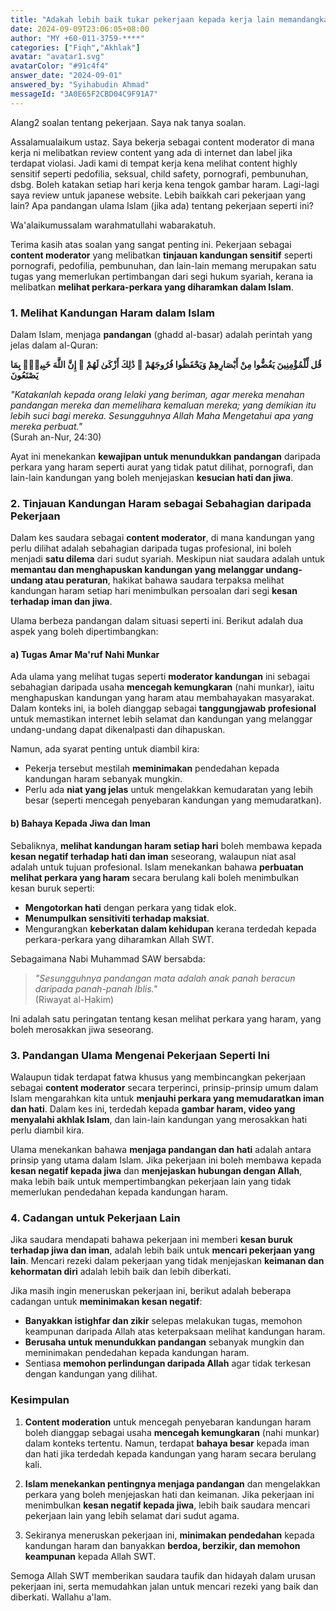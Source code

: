 ```yaml
---
title: "Adakah lebih baik tukar pekerjaan kepada kerja lain memandangkan saya bekerja sebagai content moderator dan perlu mengkaji kandungan sensitif di internet setiap hari?"
date: 2024-09-09T23:06:05+08:00
author: "MY +60-011-3759-****"
categories: ["Fiqh","Akhlak"]
avatar: "avatar1.svg"
avatarColor: "#91c4f4"
answer_date: "2024-09-01"
answered_by: "Syihabudin Ahmad"
messageId: "3A0E65F2CBD04C9F91A7"
---
```


Alang2 soalan tentang pekerjaan. Saya nak tanya soalan. 

Assalamualaikum ustaz. Saya bekerja sebagai content moderator di mana kerja ni melibatkan review content yang ada di internet dan label jika terdapat violasi. Jadi kami di tempat kerja kena melihat content highly sensitif seperti pedofilia, seksual, child safety, pornografi, pembunuhan, dsbg. Boleh katakan setiap hari kerja kena tengok gambar haram. Lagi-lagi saya review untuk japanese website. Lebih baikkah cari pekerjaan yang lain? Apa pandangan ulama Islam (jika ada) tentang pekerjaan seperti ini?

<!--more-->

Wa'alaikumussalam warahmatullahi wabarakatuh.

Terima kasih atas soalan yang sangat penting ini. Pekerjaan sebagai **content moderator** yang melibatkan **tinjauan kandungan sensitif** seperti pornografi, pedofilia, pembunuhan, dan lain-lain memang merupakan satu tugas yang memerlukan pertimbangan dari segi hukum syariah, kerana ia melibatkan **melihat perkara-perkara yang diharamkan dalam Islam**.

### 1. **Melihat Kandungan Haram dalam Islam**

Dalam Islam, menjaga **pandangan** (ghadd al-basar) adalah perintah yang jelas dalam al-Quran:

**قُل لِّلْمُؤْمِنِينَ يَغُضُّوا مِنْ أَبْصَارِهِمْ وَيَحْفَظُوا فُرُوجَهُمْ ۚ ذَٰلِكَ أَزْكَىٰ لَهُمْ ۗ إِنَّ اللَّهَ خَبِيرٌۢ بِمَا يَصْنَعُونَ**

_"Katakanlah kepada orang lelaki yang beriman, agar mereka menahan pandangan mereka dan memelihara kemaluan mereka; yang demikian itu lebih suci bagi mereka. Sesungguhnya Allah Maha Mengetahui apa yang mereka perbuat."_  
(Surah an-Nur, 24:30)

Ayat ini menekankan **kewajipan untuk menundukkan pandangan** daripada perkara yang haram seperti aurat yang tidak patut dilihat, pornografi, dan lain-lain kandungan yang boleh menjejaskan **kesucian hati dan jiwa**.

### 2. **Tinjauan Kandungan Haram sebagai Sebahagian daripada Pekerjaan**

Dalam kes saudara sebagai **content moderator**, di mana kandungan yang perlu dilihat adalah sebahagian daripada tugas profesional, ini boleh menjadi **satu dilema** dari sudut syariah. Meskipun niat saudara adalah untuk **memantau dan menghapuskan kandungan yang melanggar undang-undang atau peraturan**, hakikat bahawa saudara terpaksa melihat kandungan haram setiap hari menimbulkan persoalan dari segi **kesan terhadap iman dan jiwa**.

Ulama berbeza pandangan dalam situasi seperti ini. Berikut adalah dua aspek yang boleh dipertimbangkan:

#### a) **Tugas Amar Ma'ruf Nahi Munkar**
Ada ulama yang melihat tugas seperti **moderator kandungan** ini sebagai sebahagian daripada usaha **mencegah kemungkaran** (nahi munkar), iaitu menghapuskan kandungan yang haram atau membahayakan masyarakat. Dalam konteks ini, ia boleh dianggap sebagai **tanggungjawab profesional** untuk memastikan internet lebih selamat dan kandungan yang melanggar undang-undang dapat dikenalpasti dan dihapuskan.

Namun, ada syarat penting untuk diambil kira:
- Pekerja tersebut mestilah **meminimakan** pendedahan kepada kandungan haram sebanyak mungkin.
- Perlu ada **niat yang jelas** untuk mengelakkan kemudaratan yang lebih besar (seperti mencegah penyebaran kandungan yang memudaratkan).

#### b) **Bahaya Kepada Jiwa dan Iman**
Sebaliknya, **melihat kandungan haram setiap hari** boleh membawa kepada **kesan negatif terhadap hati dan iman** seseorang, walaupun niat asal adalah untuk tujuan profesional. Islam menekankan bahawa **perbuatan melihat perkara yang haram** secara berulang kali boleh menimbulkan kesan buruk seperti:
- **Mengotorkan hati** dengan perkara yang tidak elok.
- **Menumpulkan sensitiviti terhadap maksiat**.
- Mengurangkan **keberkatan dalam kehidupan** kerana terdedah kepada perkara-perkara yang diharamkan Allah SWT.

Sebagaimana Nabi Muhammad SAW bersabda:

> *"Sesungguhnya pandangan mata adalah anak panah beracun daripada panah-panah Iblis."*  
> (Riwayat al-Hakim)

Ini adalah satu peringatan tentang kesan melihat perkara yang haram, yang boleh merosakkan jiwa seseorang.

### 3. **Pandangan Ulama Mengenai Pekerjaan Seperti Ini**

Walaupun tidak terdapat fatwa khusus yang membincangkan pekerjaan sebagai **content moderator** secara terperinci, prinsip-prinsip umum dalam Islam mengarahkan kita untuk **menjauhi perkara yang memudaratkan iman dan hati**. Dalam kes ini, terdedah kepada **gambar haram, video yang menyalahi akhlak Islam**, dan lain-lain kandungan yang merosakkan hati perlu diambil kira.

Ulama menekankan bahawa **menjaga pandangan dan hati** adalah antara prinsip yang utama dalam Islam. Jika pekerjaan ini boleh membawa kepada **kesan negatif kepada jiwa** dan **menjejaskan hubungan dengan Allah**, maka lebih baik untuk mempertimbangkan pekerjaan lain yang tidak memerlukan pendedahan kepada kandungan haram.

### 4. **Cadangan untuk Pekerjaan Lain**

Jika saudara mendapati bahawa pekerjaan ini memberi **kesan buruk terhadap jiwa dan iman**, adalah lebih baik untuk **mencari pekerjaan yang lain**. Mencari rezeki dalam pekerjaan yang tidak menjejaskan **keimanan dan kehormatan diri** adalah lebih baik dan lebih diberkati.

Jika masih ingin meneruskan pekerjaan ini, berikut adalah beberapa cadangan untuk **meminimakan kesan negatif**:

- **Banyakkan istighfar dan zikir** selepas melakukan tugas, memohon keampunan daripada Allah atas keterpaksaan melihat kandungan haram.
- **Berusaha untuk menundukkan pandangan** sebanyak mungkin dan meminimakan pendedahan kepada kandungan haram.
- Sentiasa **memohon perlindungan daripada Allah** agar tidak terkesan dengan kandungan yang dilihat.

### Kesimpulan

1. **Content moderation** untuk mencegah penyebaran kandungan haram boleh dianggap sebagai usaha **mencegah kemungkaran** (nahi munkar) dalam konteks tertentu. Namun, terdapat **bahaya besar** kepada iman dan hati jika terdedah kepada kandungan yang haram secara berulang kali.
   
2. **Islam menekankan pentingnya menjaga pandangan** dan mengelakkan perkara yang boleh menjejaskan hati dan keimanan. Jika pekerjaan ini menimbulkan **kesan negatif kepada jiwa**, lebih baik saudara mencari pekerjaan lain yang lebih selamat dari sudut agama.

3. Sekiranya meneruskan pekerjaan ini, **minimakan pendedahan** kepada kandungan haram dan banyakkan **berdoa, berzikir, dan memohon keampunan** kepada Allah SWT.

Semoga Allah SWT memberikan saudara taufik dan hidayah dalam urusan pekerjaan ini, serta memudahkan jalan untuk mencari rezeki yang baik dan diberkati. Wallahu a'lam.
